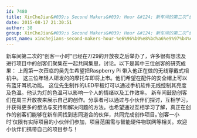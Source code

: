 ```yaml
---
id: 7480
title: XinCheJian&#039;s Second Makers&#039; Hour &#124; 新车间的第二次“创客一小时”
date: 2015-08-17 21:30:51
author: 38
group: XinCheJian&#039;s Second Makers&#039; Hour &#124; 新车间的第二次“创客一小时”
post_name: xinchejians-second-makers-hour-%e6%96%b0%e8%bd%a6%e9%97%b4%e7%9a%84%e7%ac%ac%e4%ba%8c%e6%ac%a1%e5%88%9b%e5%ae%a2%e4%b8%80%e5%b0%8f%e6%97%b6
---
```


新车间第二次的“创客一小时”已经在7/29的开放夜之后举办了，许多很有想法及进行项目中的创客们聚集在一起共同集思，讨论。以下是其中三位创客的研究成果：
上周第一次莅临的吴先生希望把Raspberry Pi 带入他正在做的无线穿戴式相机中。
这三位年轻人研发的的摩托车即将上市。他们希望在配件的安全帽上可以有蓝牙耳机功能。
这位先生制作的LED平板灯可以通过手机软件无线控制其亮度及色温。他认为灯的色温可以影响一个人的情绪以及工作效率。 新车间鼓励创客们在周三开放夜来展示自己的创作。分享者可以通过与小伙伴们探讨，互相学习，并获得更多的想法与支持和解决问题的方法。也希望通过互相学习了解，真正在创作的创客们能够在新车间找到志同道合的伙伴，共同完成创作项目。’创客一小时’仅限有实际项目的小伙伴们参加，项目范围需与智能硬件物联网等相关。欢迎小伙伴们携带自己的项目参与！